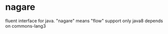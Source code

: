 # nagare
fluent interface for java.
"nagare" means "flow"
support only java8
depends on commons-lang3
